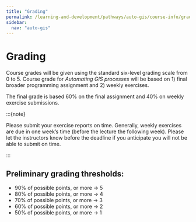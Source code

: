 ```yaml
---
title: "Grading"
permalink: /learning-and-development/pathways/auto-gis/course-info/grading/
sidebar:
  nav: "auto-gis"
---
```



# Grading

Course grades will be given using the standard six-level grading scale from 0 to 5.
Course grade for *Automating GIS processes* will be based on 1) final broader
programming assignment and 2) weekly exercises.

The final grade is based 60% on the final assignment and 40% on weekly exercise
submissions.


:::{note}

Please submit your exercise reports on time. Generally, weekly exercises are due in one week’s time (before the lecture the following week). Please let the instructors know before the deadline if you anticipate you will not be able to submit on time.

:::


## Preliminary grading thresholds:

- 90% of possible points, or more → 5
- 80% of possible points, or more → 4
- 70% of possible points, or more → 3
- 60% of possible points, or more → 2
- 50% of possible points, or more → 1
